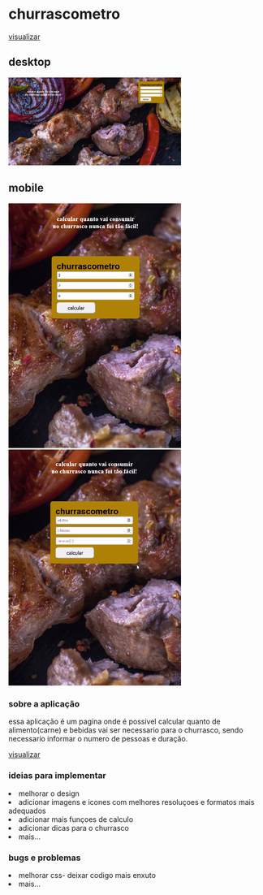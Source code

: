 # churrascometro

<a href="https://vilmar-moreira-souza.github.io/churrasco/" target="blank">visualizar</a>
<h2>desktop</h2>
<img src="./imagens/Captura1.png" width="340" alt="print da tela">
<h2>mobile</h2>
<img src="./imagens/Captura0.png" width="340" alt="print da tela">
<br>
<img src="./imagens/churras.gif" width="340" alt="gif">


<h3>sobre a aplicação</h3>


<p>essa aplicação é um pagina onde é possivel calcular quanto de alimento(carne) e bebidas vai ser necessario para o churrasco, sendo necessario informar o numero de pessoas e duração. </p>

 <a href="https://vilmar-moreira-souza.github.io/churrasco/" target="blank">visualizar </a>
 

<h3>ideias para implementar</h3>

 <li>melhorar o design</li>
<li> adicionar imagens e icones com melhores resoluçoes e formatos mais adequados</li>
<li> adicionar mais funçoes de calculo</li>
<li> adicionar dicas para o churrasco</li>
<li> mais...</li>

<h3>bugs e problemas</h3>

<li>melhorar css- deixar codigo mais enxuto  </li>
<li> mais...</li>